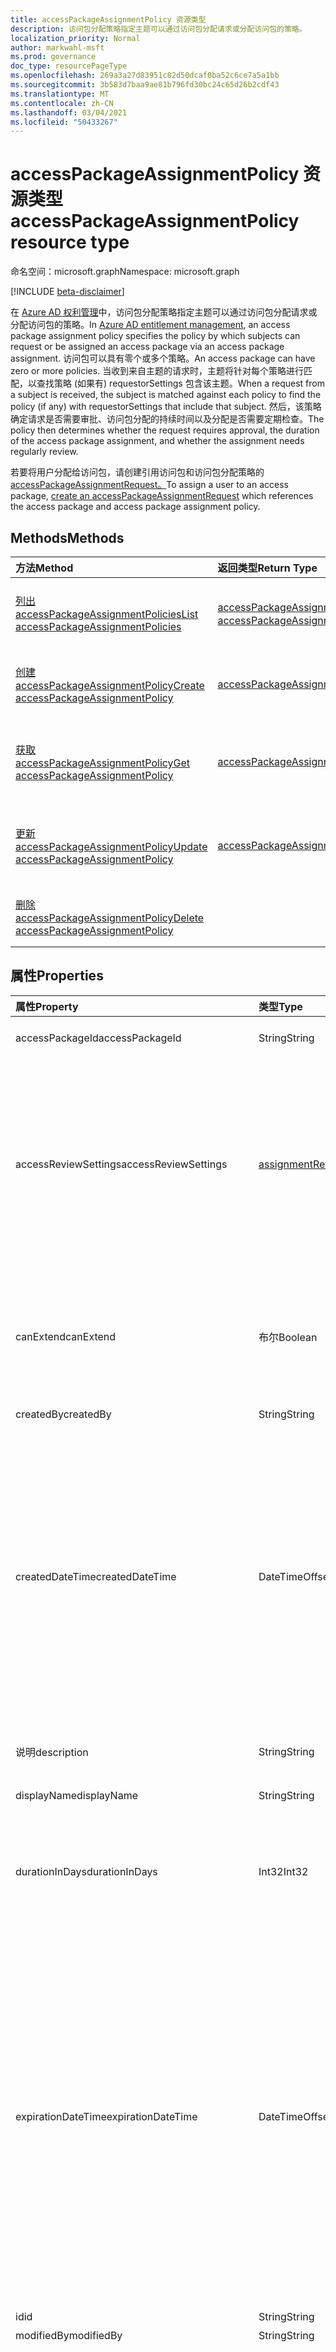 ```yaml
---
title: accessPackageAssignmentPolicy 资源类型
description: 访问包分配策略指定主题可以通过访问包分配请求或分配访问包的策略。
localization_priority: Normal
author: markwahl-msft
ms.prod: governance
doc_type: resourcePageType
ms.openlocfilehash: 269a3a27d83951c82d50dcaf0ba52c6ce7a5a1bb
ms.sourcegitcommit: 3b583d7baa9ae81b796fd30bc24c65d26b2cdf43
ms.translationtype: MT
ms.contentlocale: zh-CN
ms.lasthandoff: 03/04/2021
ms.locfileid: "50433267"
---
```

# <a name="accesspackageassignmentpolicy-resource-type"></a><span data-ttu-id="dbc31-103">accessPackageAssignmentPolicy 资源类型</span><span class="sxs-lookup"><span data-stu-id="dbc31-103">accessPackageAssignmentPolicy resource type</span></span>

<span data-ttu-id="dbc31-104">命名空间：microsoft.graph</span><span class="sxs-lookup"><span data-stu-id="dbc31-104">Namespace: microsoft.graph</span></span>

[!INCLUDE [beta-disclaimer](../../includes/beta-disclaimer.md)]

<span data-ttu-id="dbc31-105">在 [Azure AD 权利管理](entitlementmanagement-root.md)中，访问包分配策略指定主题可以通过访问包分配请求或分配访问包的策略。</span><span class="sxs-lookup"><span data-stu-id="dbc31-105">In [Azure AD entitlement management](entitlementmanagement-root.md), an access package assignment policy specifies the policy by which subjects can request or be assigned an access package via an access package assignment.</span></span> <span data-ttu-id="dbc31-106">访问包可以具有零个或多个策略。</span><span class="sxs-lookup"><span data-stu-id="dbc31-106">An access package can have zero or more policies.</span></span> <span data-ttu-id="dbc31-107">当收到来自主题的请求时，主题将针对每个策略进行匹配，以查找策略 (如果有) requestorSettings 包含该主题。</span><span class="sxs-lookup"><span data-stu-id="dbc31-107">When a request from a subject is received, the subject is matched against each policy to find the policy (if any) with requestorSettings that include that subject.</span></span> <span data-ttu-id="dbc31-108">然后，该策略确定请求是否需要审批、访问包分配的持续时间以及分配是否需要定期检查。</span><span class="sxs-lookup"><span data-stu-id="dbc31-108">The policy then determines whether the request requires approval, the duration of the access package assignment, and whether the assignment needs regularly review.</span></span>

<span data-ttu-id="dbc31-109">若要将用户分配给访问包，请创建引用访问包和访问包分配策略的[accessPackageAssignmentRequest。](../api/accesspackageassignmentrequest-post.md)</span><span class="sxs-lookup"><span data-stu-id="dbc31-109">To assign a user to an access package, [create an accessPackageAssignmentRequest](../api/accesspackageassignmentrequest-post.md) which references the access package and access package assignment policy.</span></span>


## <a name="methods"></a><span data-ttu-id="dbc31-110">Methods</span><span class="sxs-lookup"><span data-stu-id="dbc31-110">Methods</span></span>

| <span data-ttu-id="dbc31-111">方法</span><span class="sxs-lookup"><span data-stu-id="dbc31-111">Method</span></span>       | <span data-ttu-id="dbc31-112">返回类型</span><span class="sxs-lookup"><span data-stu-id="dbc31-112">Return Type</span></span> | <span data-ttu-id="dbc31-113">说明</span><span class="sxs-lookup"><span data-stu-id="dbc31-113">Description</span></span> |
|:-------------|:------------|:------------|
| [<span data-ttu-id="dbc31-114">列出 accessPackageAssignmentPolicies</span><span class="sxs-lookup"><span data-stu-id="dbc31-114">List accessPackageAssignmentPolicies</span></span>](../api/accesspackageassignmentpolicy-list.md) | <span data-ttu-id="dbc31-115">[accessPackageAssignmentPolicy](accesspackageassignmentpolicy.md) 集合</span><span class="sxs-lookup"><span data-stu-id="dbc31-115">[accessPackageAssignmentPolicy](accesspackageassignmentpolicy.md) collection</span></span> | <span data-ttu-id="dbc31-116">检索 accessPackageAssignmentPolicy 对象的列表。</span><span class="sxs-lookup"><span data-stu-id="dbc31-116">Retrieve a list of accessPackageAssignmentPolicy objects.</span></span> |
| [<span data-ttu-id="dbc31-117">创建 accessPackageAssignmentPolicy</span><span class="sxs-lookup"><span data-stu-id="dbc31-117">Create accessPackageAssignmentPolicy</span></span>](../api/accesspackageassignmentpolicy-post.md) | [<span data-ttu-id="dbc31-118">accessPackageAssignmentPolicy</span><span class="sxs-lookup"><span data-stu-id="dbc31-118">accessPackageAssignmentPolicy</span></span>](accesspackageassignmentpolicy.md) | <span data-ttu-id="dbc31-119">创建新的 accessPackageAssignmentPolicy 对象。</span><span class="sxs-lookup"><span data-stu-id="dbc31-119">Create a new accessPackageAssignmentPolicy object.</span></span> |
| [<span data-ttu-id="dbc31-120">获取 accessPackageAssignmentPolicy</span><span class="sxs-lookup"><span data-stu-id="dbc31-120">Get accessPackageAssignmentPolicy</span></span>](../api/accesspackageassignmentpolicy-get.md) | [<span data-ttu-id="dbc31-121">accessPackageAssignmentPolicy</span><span class="sxs-lookup"><span data-stu-id="dbc31-121">accessPackageAssignmentPolicy</span></span>](accesspackageassignmentpolicy.md) | <span data-ttu-id="dbc31-122">读取 accessPackageAssignmentPolicy 对象的属性和关系。</span><span class="sxs-lookup"><span data-stu-id="dbc31-122">Read properties and relationships of an accessPackageAssignmentPolicy object.</span></span> |
| [<span data-ttu-id="dbc31-123">更新 accessPackageAssignmentPolicy</span><span class="sxs-lookup"><span data-stu-id="dbc31-123">Update accessPackageAssignmentPolicy</span></span>](../api/accesspackageassignmentpolicy-update.md)|[<span data-ttu-id="dbc31-124">accessPackageAssignmentPolicy</span><span class="sxs-lookup"><span data-stu-id="dbc31-124">accessPackageAssignmentPolicy</span></span>](accesspackageassignmentpolicy.md) | <span data-ttu-id="dbc31-125">更新 accessPackageAssignmentPolicy 对象的属性。</span><span class="sxs-lookup"><span data-stu-id="dbc31-125">Update the properties of an accessPackageAssignmentPolicy object.</span></span> |
| [<span data-ttu-id="dbc31-126">删除 accessPackageAssignmentPolicy</span><span class="sxs-lookup"><span data-stu-id="dbc31-126">Delete accessPackageAssignmentPolicy</span></span>](../api/accesspackageassignmentpolicy-delete.md) | | <span data-ttu-id="dbc31-127">删除 accessPackageAssignmentPolicy。</span><span class="sxs-lookup"><span data-stu-id="dbc31-127">Delete an accessPackageAssignmentPolicy.</span></span> |

## <a name="properties"></a><span data-ttu-id="dbc31-128">属性</span><span class="sxs-lookup"><span data-stu-id="dbc31-128">Properties</span></span>

| <span data-ttu-id="dbc31-129">属性</span><span class="sxs-lookup"><span data-stu-id="dbc31-129">Property</span></span>     | <span data-ttu-id="dbc31-130">类型</span><span class="sxs-lookup"><span data-stu-id="dbc31-130">Type</span></span>        | <span data-ttu-id="dbc31-131">说明</span><span class="sxs-lookup"><span data-stu-id="dbc31-131">Description</span></span> |
|:-------------|:------------|:------------|
|<span data-ttu-id="dbc31-132">accessPackageId</span><span class="sxs-lookup"><span data-stu-id="dbc31-132">accessPackageId</span></span>|<span data-ttu-id="dbc31-133">String</span><span class="sxs-lookup"><span data-stu-id="dbc31-133">String</span></span>|<span data-ttu-id="dbc31-134">访问包的 ID。</span><span class="sxs-lookup"><span data-stu-id="dbc31-134">ID of the access package.</span></span>|
|<span data-ttu-id="dbc31-135">accessReviewSettings</span><span class="sxs-lookup"><span data-stu-id="dbc31-135">accessReviewSettings</span></span>|[<span data-ttu-id="dbc31-136">assignmentReviewSettings</span><span class="sxs-lookup"><span data-stu-id="dbc31-136">assignmentReviewSettings</span></span>](assignmentreviewsettings.md)|<span data-ttu-id="dbc31-137">谁必须查看此策略中对访问包的分配，以及查看其分配多久。</span><span class="sxs-lookup"><span data-stu-id="dbc31-137">Who must review, and how often, the assignments to the access package from this policy.</span></span> <span data-ttu-id="dbc31-138">如果不需要审阅，则此属性为 null。</span><span class="sxs-lookup"><span data-stu-id="dbc31-138">This property is null if reviews are not required.</span></span>|
|<span data-ttu-id="dbc31-139">canExtend</span><span class="sxs-lookup"><span data-stu-id="dbc31-139">canExtend</span></span>|<span data-ttu-id="dbc31-140">布尔</span><span class="sxs-lookup"><span data-stu-id="dbc31-140">Boolean</span></span>|<span data-ttu-id="dbc31-141">指示用户是否可以在审批后延长访问包分配持续时间。</span><span class="sxs-lookup"><span data-stu-id="dbc31-141">Indicates whether a user can extend the access package assignment duration after approval.</span></span>|
|<span data-ttu-id="dbc31-142">createdBy</span><span class="sxs-lookup"><span data-stu-id="dbc31-142">createdBy</span></span>|<span data-ttu-id="dbc31-143">String</span><span class="sxs-lookup"><span data-stu-id="dbc31-143">String</span></span>|<span data-ttu-id="dbc31-144">只读。</span><span class="sxs-lookup"><span data-stu-id="dbc31-144">Read-only.</span></span>|
|<span data-ttu-id="dbc31-145">createdDateTime</span><span class="sxs-lookup"><span data-stu-id="dbc31-145">createdDateTime</span></span>|<span data-ttu-id="dbc31-146">DateTimeOffset</span><span class="sxs-lookup"><span data-stu-id="dbc31-146">DateTimeOffset</span></span>|<span data-ttu-id="dbc31-p103">时间戳类型表示使用 ISO 8601 格式的日期和时间信息，并且始终处于 UTC 时间。例如，2014 年 1 月 1 日午夜 UTC 类似于如下形式：`'2014-01-01T00:00:00Z'`</span><span class="sxs-lookup"><span data-stu-id="dbc31-p103">The Timestamp type represents date and time information using ISO 8601 format and is always in UTC time. For example, midnight UTC on Jan 1, 2014 would look like this: `'2014-01-01T00:00:00Z'`</span></span>|
|<span data-ttu-id="dbc31-149">说明</span><span class="sxs-lookup"><span data-stu-id="dbc31-149">description</span></span>|<span data-ttu-id="dbc31-150">String</span><span class="sxs-lookup"><span data-stu-id="dbc31-150">String</span></span>|<span data-ttu-id="dbc31-151">策略的说明。</span><span class="sxs-lookup"><span data-stu-id="dbc31-151">The description of the policy.</span></span>|
|<span data-ttu-id="dbc31-152">displayName</span><span class="sxs-lookup"><span data-stu-id="dbc31-152">displayName</span></span>|<span data-ttu-id="dbc31-153">String</span><span class="sxs-lookup"><span data-stu-id="dbc31-153">String</span></span>|<span data-ttu-id="dbc31-154">策略显示名称。</span><span class="sxs-lookup"><span data-stu-id="dbc31-154">The display name of the policy.</span></span>|
|<span data-ttu-id="dbc31-155">durationInDays</span><span class="sxs-lookup"><span data-stu-id="dbc31-155">durationInDays</span></span>|<span data-ttu-id="dbc31-156">Int32</span><span class="sxs-lookup"><span data-stu-id="dbc31-156">Int32</span></span>|<span data-ttu-id="dbc31-157">此策略中的分配持续到过期的天数。</span><span class="sxs-lookup"><span data-stu-id="dbc31-157">The number of days in which assignments from this policy last until they are expired.</span></span>|
|<span data-ttu-id="dbc31-158">expirationDateTime</span><span class="sxs-lookup"><span data-stu-id="dbc31-158">expirationDateTime</span></span>|<span data-ttu-id="dbc31-159">DateTimeOffset</span><span class="sxs-lookup"><span data-stu-id="dbc31-159">DateTimeOffset</span></span>|<span data-ttu-id="dbc31-160">在此策略中创建的工作分配的到期日期。</span><span class="sxs-lookup"><span data-stu-id="dbc31-160">The expiration date for assignments created in this policy.</span></span> <span data-ttu-id="dbc31-161">时间戳类型表示采用 ISO 8601 格式的日期和时间信息，始终采用 UTC 时区。</span><span class="sxs-lookup"><span data-stu-id="dbc31-161">The Timestamp type represents date and time information using ISO 8601 format and is always in UTC time.</span></span> <span data-ttu-id="dbc31-162">例如，2014 年 1 月 1 日午夜 UTC 如下所示：`'2014-01-01T00:00:00Z'`</span><span class="sxs-lookup"><span data-stu-id="dbc31-162">For example, midnight UTC on Jan 1, 2014 would look like this: `'2014-01-01T00:00:00Z'`</span></span>|
|<span data-ttu-id="dbc31-163">id</span><span class="sxs-lookup"><span data-stu-id="dbc31-163">id</span></span>|<span data-ttu-id="dbc31-164">String</span><span class="sxs-lookup"><span data-stu-id="dbc31-164">String</span></span>| <span data-ttu-id="dbc31-165">只读。</span><span class="sxs-lookup"><span data-stu-id="dbc31-165">Read-only.</span></span>|
|<span data-ttu-id="dbc31-166">modifiedBy</span><span class="sxs-lookup"><span data-stu-id="dbc31-166">modifiedBy</span></span>|<span data-ttu-id="dbc31-167">String</span><span class="sxs-lookup"><span data-stu-id="dbc31-167">String</span></span>|<span data-ttu-id="dbc31-168">只读。</span><span class="sxs-lookup"><span data-stu-id="dbc31-168">Read-only.</span></span>|
|<span data-ttu-id="dbc31-169">modifiedDateTime</span><span class="sxs-lookup"><span data-stu-id="dbc31-169">modifiedDateTime</span></span>|<span data-ttu-id="dbc31-170">DateTimeOffset</span><span class="sxs-lookup"><span data-stu-id="dbc31-170">DateTimeOffset</span></span>|<span data-ttu-id="dbc31-p105">时间戳类型表示使用 ISO 8601 格式的日期和时间信息，并且始终处于 UTC 时间。例如，2014 年 1 月 1 日午夜 UTC 类似于如下形式：`'2014-01-01T00:00:00Z'`</span><span class="sxs-lookup"><span data-stu-id="dbc31-p105">The Timestamp type represents date and time information using ISO 8601 format and is always in UTC time. For example, midnight UTC on Jan 1, 2014 would look like this: `'2014-01-01T00:00:00Z'`</span></span>|
|<span data-ttu-id="dbc31-173">requestApprovalSettings</span><span class="sxs-lookup"><span data-stu-id="dbc31-173">requestApprovalSettings</span></span>|[<span data-ttu-id="dbc31-174">approvalSettings</span><span class="sxs-lookup"><span data-stu-id="dbc31-174">approvalSettings</span></span>](approvalsettings.md)|<span data-ttu-id="dbc31-175">谁必须批准此策略中的访问包请求。</span><span class="sxs-lookup"><span data-stu-id="dbc31-175">Who must approve requests for access package in this policy.</span></span>|
|<span data-ttu-id="dbc31-176">requestorSettings</span><span class="sxs-lookup"><span data-stu-id="dbc31-176">requestorSettings</span></span>|[<span data-ttu-id="dbc31-177">requestorSettings</span><span class="sxs-lookup"><span data-stu-id="dbc31-177">requestorSettings</span></span>](requestorsettings.md)|<span data-ttu-id="dbc31-178">谁能从此策略请求此访问包。</span><span class="sxs-lookup"><span data-stu-id="dbc31-178">Who can request this access package from this policy.</span></span>|
|<span data-ttu-id="dbc31-179">问题</span><span class="sxs-lookup"><span data-stu-id="dbc31-179">questions</span></span>|<span data-ttu-id="dbc31-180">[accessPackageQuestion](accesspackagequestion.md) 集合</span><span class="sxs-lookup"><span data-stu-id="dbc31-180">[accessPackageQuestion](accesspackagequestion.md) collection</span></span>|<span data-ttu-id="dbc31-181">向请求者提出问题。</span><span class="sxs-lookup"><span data-stu-id="dbc31-181">Questions that are posed to the  requestor.</span></span>|


## <a name="relationships"></a><span data-ttu-id="dbc31-182">关系</span><span class="sxs-lookup"><span data-stu-id="dbc31-182">Relationships</span></span>

| <span data-ttu-id="dbc31-183">关系</span><span class="sxs-lookup"><span data-stu-id="dbc31-183">Relationship</span></span> | <span data-ttu-id="dbc31-184">类型</span><span class="sxs-lookup"><span data-stu-id="dbc31-184">Type</span></span>        | <span data-ttu-id="dbc31-185">说明</span><span class="sxs-lookup"><span data-stu-id="dbc31-185">Description</span></span> |
|:-------------|:------------|:------------|
|<span data-ttu-id="dbc31-186">accessPackage</span><span class="sxs-lookup"><span data-stu-id="dbc31-186">accessPackage</span></span>|[<span data-ttu-id="dbc31-187">accessPackage</span><span class="sxs-lookup"><span data-stu-id="dbc31-187">accessPackage</span></span>](accesspackage.md)| <span data-ttu-id="dbc31-188">具有此策略的访问包。</span><span class="sxs-lookup"><span data-stu-id="dbc31-188">The access package with this policy.</span></span> <span data-ttu-id="dbc31-189">只读。</span><span class="sxs-lookup"><span data-stu-id="dbc31-189">Read-only.</span></span> <span data-ttu-id="dbc31-190">可为 Null。</span><span class="sxs-lookup"><span data-stu-id="dbc31-190">Nullable.</span></span>|

## <a name="json-representation"></a><span data-ttu-id="dbc31-191">JSON 表示形式</span><span class="sxs-lookup"><span data-stu-id="dbc31-191">JSON representation</span></span>

<span data-ttu-id="dbc31-192">下面是资源的 JSON 表示形式。</span><span class="sxs-lookup"><span data-stu-id="dbc31-192">The following is a JSON representation of the resource.</span></span>

<!-- {
  "blockType": "resource",
  "optionalProperties": [

  ],
  "@odata.type": "microsoft.graph.accessPackageAssignmentPolicy",
  "keyProperty": "id"
}-->

```json
{
    "id": "string",
    "accessPackageId": "string",
    "displayName": "string",
    "description": "string",
    "isDenyPolicy": false,
    "canExtend": false,
    "durationInDays": 365,
    "requestorSettings": {
        "scopeType": "string",
        "acceptRequests": true,
        "allowedRequestors": [{
            "@odata.type": "#microsoft.graph.userSet"
        }]
    },
    "requestApprovalSettings": {
        "isApprovalRequired": false,
        "isApprovalRequiredForExtension": false,
        "isRequestorJustificationRequired": false,
        "approvalMode": "string",
        "approvalStages": [{
            "approvalStageTimeOutInDays": 14,
            "isApproverJustificationRequired": true,
            "isEscalationEnabled": true,
            "escalationTimeInMinutes": 11520,
            "primaryApprovers": [{
                "@odata.type": "#microsoft.graph.userSet"
            }],
            "escalationApprovers": [{
                "@odata.type": "#microsoft.graph.userSet"
            }]
        }]
    },
    "accessReviewSettings": null,
    "questions": [{
        "@odata.type": "#microsoft.graph.question"
    }]
}
```

<!-- uuid: 16cd6b66-4b1a-43a1-adaf-3a886856ed98
2019-02-04 14:57:30 UTC -->
<!-- {
  "type": "#page.annotation",
  "description": "accessPackageAssignmentPolicy resource",
  "keywords": "",
  "section": "documentation",
  "tocPath": ""
}-->

